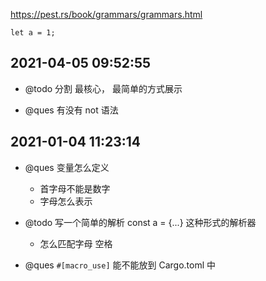 https://pest.rs/book/grammars/grammars.html

`let a = 1;`

## 2021-04-05 09:52:55

- @todo 分割 最核心， 最简单的方式展示

- @ques 有没有 not 语法

## 2021-01-04 11:23:14

- @ques 变量怎么定义

  - 首字母不能是数字
  - 字母怎么表示

- @todo 写一个简单的解析 const a = {...} 这种形式的解析器
  - 怎么匹配字母 空格
- @ques `#[macro_use]` 能不能放到 Cargo.toml 中
